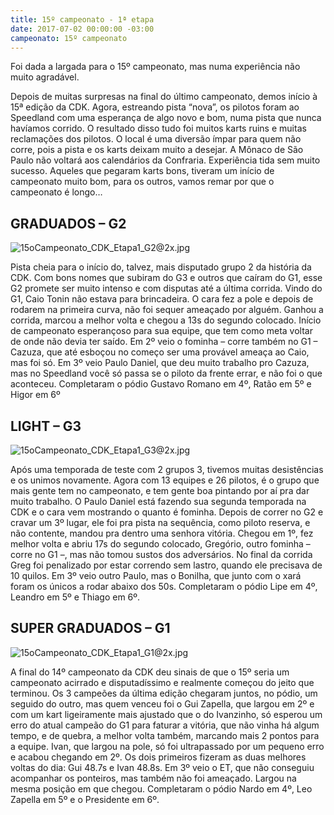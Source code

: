 ```yaml
---
title: 15º campeonato - 1ª etapa
date: 2017-07-02 00:00:00 -03:00
campeonato: 15º campeonato
---
```


Foi dada a largada para o 15º campeonato, mas numa experiência não muito agradável.

Depois de muitas surpresas na final do último campeonato, demos início à 15ª edição da CDK. Agora, estreando pista “nova”, os pilotos foram ao Speedland com uma esperança de algo novo e bom, numa pista que nunca havíamos corrido. O resultado disso tudo foi muitos karts ruins e muitas reclamações dos pilotos. O local é uma diversão ímpar para quem não corre, pois a pista e os karts deixam muito a desejar. A Mônaco de São Paulo não voltará aos calendários da Confraria. Experiência tida sem muito sucesso. Aqueles que pegaram karts bons, tiveram um início de campeonato muito bom, para os outros, vamos remar por que o campeonato é longo…

## GRADUADOS – G2

![15oCampeonato_CDK_Etapa1_G2@2x.jpg](/uploads/15oCampeonato_CDK_Etapa1_G2@2x.jpg)

Pista cheia para o início do, talvez, mais disputado grupo 2 da história da CDK. Com bons nomes que subiram do G3 e outros que caíram do G1, esse G2 promete ser muito intenso e com disputas até a última corrida. Vindo do G1, Caio Tonin não estava para brincadeira. O cara fez a pole e depois de rodarem na primeira curva, não foi sequer ameaçado por alguém. Ganhou a corrida, marcou a melhor volta e chegou a 13s do segundo colocado. Início de campeonato esperançoso para sua equipe, que tem como meta voltar de onde não devia ter saído. Em 2º veio o fominha – corre também no G1 – Cazuza, que até esboçou no começo ser uma provável ameaça ao Caio, mas foi só. Em 3º veio Paulo Daniel, que deu muito trabalho pro Cazuza, mas no Speedland você só passa se o piloto da frente errar, e não foi o que aconteceu. Completaram o pódio Gustavo Romano em 4º, Ratão em 5º e Higor em 6º

## LIGHT – G3

![15oCampeonato_CDK_Etapa1_G3@2x.jpg](/uploads/15oCampeonato_CDK_Etapa1_G3@2x.jpg)

Após uma temporada de teste com 2 grupos 3, tivemos muitas desistências e os unimos novamente. Agora com 13 equipes e 26 pilotos, é o grupo que mais gente tem no campeonato, e tem gente boa pintando por aí pra dar muito trabalho. O Paulo Daniel está fazendo sua segunda temporada na CDK e o cara vem mostrando o quanto é fominha. Depois de correr no G2 e cravar um 3º lugar, ele foi pra pista na sequência, como piloto reserva, e não contente, mandou pra dentro uma senhora vitória. Chegou em 1º, fez melhor volta e abriu 17s do segundo colocado, Gregório, outro fominha – corre no G1 –, mas não tomou sustos dos adversários. No final da corrida Greg foi penalizado por estar correndo sem lastro, quando ele precisava de 10 quilos. Em 3º veio outro Paulo, mas o Bonilha, que junto com o xará foram os únicos a rodar abaixo dos 50s. Completaram o pódio Lipe em 4º, Leandro em 5º e Thiago em 6º.

## SUPER GRADUADOS – G1

![15oCampeonato_CDK_Etapa1_G1@2x.jpg](/uploads/15oCampeonato_CDK_Etapa1_G1@2x.jpg)

A final do 14º campeonato da CDK deu sinais de que o 15º seria um campeonato acirrado e disputadíssimo e realmente começou do jeito que terminou. Os 3 campeões da última edição chegaram juntos, no pódio, um seguido do outro, mas quem venceu foi o Gui Zapella, que largou em 2º e com um kart ligeiramente mais ajustado que o do Ivanzinho, só esperou um erro do atual campeão do G1 para faturar a vitória, que não vinha há algum tempo, e de quebra, a melhor volta também, marcando mais 2 pontos para a equipe. Ivan, que largou na pole, só foi ultrapassado por um pequeno erro e acabou chegando em 2º. Os dois primeiros fizeram as duas melhores voltas do dia: Gui 48.7s e Ivan 48.8s. Em 3º veio o ET, que não conseguiu acompanhar os ponteiros, mas também não foi ameaçado. Largou na mesma posição em que chegou. Completaram o pódio Nardo em 4º, Leo Zapella em 5º e o Presidente em 6º.
